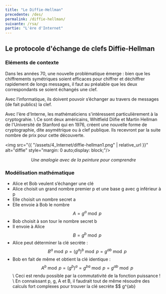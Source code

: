 ```yaml
---
title: "Le Diffie-Hellman"
precedente: /des/
permalink: /diffie-hellman/
suivante: /rsa/
partie: "L'ère d'Internet"
---
```


## Le protocole d'échange de clefs Diffie-Hellman

### Eléments de contexte


Dans les années 70, une nouvelle problématique émerge : bien que les chiffrements symétriques soient efficaces pour chiffrer et déchiffrer rapidement de longs messages, il faut au préalable que les deux correspondants se soient échangés une clef.

Avec l’informatique, ils doivent pouvoir s’échanger au travers de messages (de fait publics) la clef.

Avec l'ère d'Interne, les mathématiciens s'intéressent particulièrement à la cryptograhie. \\
Ce sont deux américains, Whitfield Diifie et Martin Hellman de l'Université de Stanford qui en 1976, créent une nouvelle forme de cryptographie, dite asymétrique ou à clef publique. Ils recevront par la suite nombre de prix pour cette découverte. 


<img src="{{ "/assets/4_Internet/diffie-hellman1.png" | relative_url }}" alt="diffie" style="margin: 0 auto;display: block;"/>
<p align="center"> <em> Une analogie avec de la peinture pour comprendre </em> </p>

### Modélisation mathématique 

* Alice et Bob veulent s’échanger une clé
* Alice choisit un grand nombre premier p et une base g avec g inférieur à p
* Elle choisit un nombre secret a
* Elle envoie à Bob le nombre $$ A = g^a \bmod p $$
* Bob choisit à son tour le nombre secret b
* Il envoie à Alice $$ B = g^b \bmod p $$
* Alice peut déterminer la clé secrète : $$ B^a \bmod p = (g^a)^b \bmod p = g^{ab} \bmod p $$
* Bob en fait de même et obtient la clé identique : $$ A^b \bmod p = (g^b)^a = g^{ba} \bmod p = g^{ab} \bmod p $$ \\
Ceci est rendu possible par la commutativité de la fonction puissance ! \\
En connaissant p, g, A et B, il faudrait tout de même résoudre des calculs fort complexes pour trouver la clé secrète $$ g^{ab}
